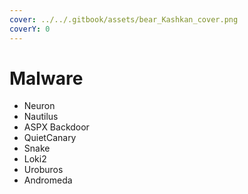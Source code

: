 ```yaml
---
cover: ../../.gitbook/assets/bear_Kashkan_cover.png
coverY: 0
---
```


# Malware

* Neuron
* Nautilus
* ASPX Backdoor
* QuietCanary
* Snake
* Loki2
* Uroburos
* Andromeda
